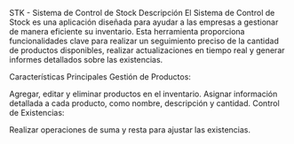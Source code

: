 
STK - Sistema de Control de Stock
Descripción
El Sistema de Control de Stock es una aplicación diseñada para ayudar a las empresas a gestionar de manera eficiente su inventario. Esta herramienta proporciona funcionalidades clave para realizar un seguimiento preciso de la cantidad de productos disponibles, realizar actualizaciones en tiempo real y generar informes detallados sobre las existencias.

Características Principales
Gestión de Productos:

Agregar, editar y eliminar productos en el inventario.
Asignar información detallada a cada producto, como nombre, descripción y cantidad.
Control de Existencias:

Realizar operaciones de suma y resta para ajustar las existencias.
